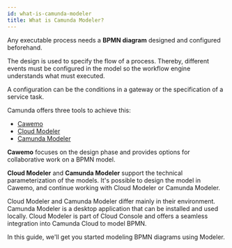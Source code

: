 ```yaml
---
id: what-is-camunda-modeler
title: What is Camunda Modeler?
---
```


Any executable process needs a **BPMN diagram** designed and configured beforehand.

The design is used to specify the flow of a process. Thereby, different events must be configured in the model so the workflow engine understands what must executed.

A configuration can be the conditions in a gateway or the specification of a service task.

Camunda offers three tools to achieve this:

- [Cawemo](https://cawemo.com/)
- [Cloud Modeler](./cloud-modeler/launch-cloud-modeler.md)
- [Camunda Modeler](./camunda-modeler/install-the-modeler.md)

**Cawemo** focuses on the design phase and provides options for collaborative work on a BPMN model.

**Cloud Modeler** and **Camunda Modeler** support the technical parameterization of the models. It's possible to design the model in Cawemo, and continue working with Cloud Modeler or Camunda Modeler.

Cloud Modeler and Camunda Modeler differ mainly in their environment. Camunda Modeler is a desktop application that can be installed and used locally. Cloud Modeler is part of Cloud Console and offers a seamless integration into Camunda Cloud to model BPMN.

In this guide, we'll get you started modeling BPMN diagrams using Modeler.
